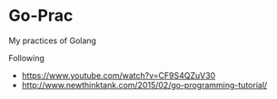 # Go-Prac
My practices of Golang

Following
- https://www.youtube.com/watch?v=CF9S4QZuV30
- http://www.newthinktank.com/2015/02/go-programming-tutorial/

